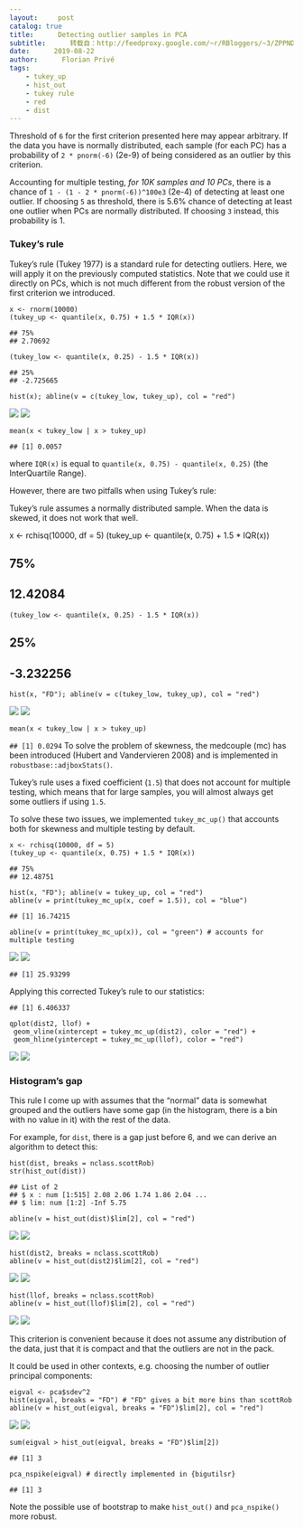 ```yaml
---
layout:     post
catalog: true
title:      Detecting outlier samples in PCA
subtitle:      转载自：http://feedproxy.google.com/~r/RBloggers/~3/ZPPNDxjdfMk/
date:      2019-08-22
author:      Florian Privé
tags:
    - tukey_up
    - hist_out
    - tukey rule
    - red
    - dist
---
```


Threshold of `6` for the first criterion presented here may appear arbitrary. If the data you have is normally distributed, each sample (for each PC) has a probability of `2 * pnorm(-6)` (2e-9) of being considered as an outlier by this criterion.

Accounting for multiple testing, *for 10K samples and 10 PCs*, there is a chance of `1 - (1 - 2 * pnorm(-6))^100e3` (2e-4) of detecting at least one outlier. If choosing `5` as threshold, there is 5.6% chance of detecting at least one outlier when PCs are normally distributed. If choosing `3` instead, this probability is 1.

### Tukey’s rule

Tukey’s rule (Tukey 1977) is a standard rule for detecting outliers. Here, we will apply it on the previously computed statistics. Note that we could use it directly on PCs, which is not much different from the robust version of the first criterion we introduced.

```
x <- rnorm(10000)
(tukey_up <- quantile(x, 0.75) + 1.5 * IQR(x))
```

```
## 75% 
## 2.70692
```

```
(tukey_low <- quantile(x, 0.25) - 1.5 * IQR(x))
```

```
## 25% 
## -2.725665
```

```
hist(x); abline(v = c(tukey_low, tukey_up), col = "red")
```

![](https://i0.wp.com/privefl.github.io/blog/knitr_files/post-outlier-pca_files/figure-html/unnamed-chunk-17-1.png?w=80%25&is-pending-load=1#038;ssl=1)
![](https://i0.wp.com/privefl.github.io/blog/knitr_files/post-outlier-pca_files/figure-html/unnamed-chunk-17-1.png?w=80%25&ssl=1)


```
mean(x < tukey_low | x > tukey_up)
```

```
## [1] 0.0057
```

where `IQR(x)` is equal to `quantile(x, 0.75) - quantile(x, 0.25)` (the InterQuartile Range).

However, there are two pitfalls when using Tukey’s rule:


Tukey’s rule assumes a normally distributed sample. When the data is skewed, it does not work that well.

x <- rchisq(10000, df = 5)
(tukey_up <- quantile(x, 0.75) + 1.5 * IQR(x))

## 75% 
## 12.42084

`(tukey_low <- quantile(x, 0.25) - 1.5 * IQR(x))`

## 25% 
## -3.232256

`hist(x, "FD"); abline(v = c(tukey_low, tukey_up), col = "red")`

![](https://i2.wp.com/privefl.github.io/blog/knitr_files/post-outlier-pca_files/figure-html/unnamed-chunk-18-1.png?w=80%25&is-pending-load=1#038;ssl=1)
![](https://i2.wp.com/privefl.github.io/blog/knitr_files/post-outlier-pca_files/figure-html/unnamed-chunk-18-1.png?w=80%25&ssl=1)


`mean(x < tukey_low | x > tukey_up)`

`## [1] 0.0294`
To solve the problem of skewness, the medcouple (mc) has been introduced (Hubert and Vandervieren 2008) and is implemented in `robustbase::adjboxStats()`.


Tukey’s rule uses a fixed coefficient (`1.5`) that does not account for multiple testing, which means that for large samples, you will almost always get some outliers if using `1.5`.


To solve these two issues, we implemented `tukey_mc_up()` that accounts both for skewness and multiple testing by default.

```
x <- rchisq(10000, df = 5)
(tukey_up <- quantile(x, 0.75) + 1.5 * IQR(x))
```

```
## 75% 
## 12.48751
```

```
hist(x, "FD"); abline(v = tukey_up, col = "red")
abline(v = print(tukey_mc_up(x, coef = 1.5)), col = "blue")
```

```
## [1] 16.74215
```

```
abline(v = print(tukey_mc_up(x)), col = "green") # accounts for multiple testing
```

![](https://i1.wp.com/privefl.github.io/blog/knitr_files/post-outlier-pca_files/figure-html/unnamed-chunk-19-1.png?w=80%25&is-pending-load=1#038;ssl=1)
![](https://i1.wp.com/privefl.github.io/blog/knitr_files/post-outlier-pca_files/figure-html/unnamed-chunk-19-1.png?w=80%25&ssl=1)


```
## [1] 25.93299
```

Applying this corrected Tukey’s rule to our statistics:

```
## [1] 6.406337
```

```
qplot(dist2, llof) +
 geom_vline(xintercept = tukey_mc_up(dist2), color = "red") +
 geom_hline(yintercept = tukey_mc_up(llof), color = "red")
```

![](https://i0.wp.com/privefl.github.io/blog/knitr_files/post-outlier-pca_files/figure-html/unnamed-chunk-20-1.png?w=70%25&is-pending-load=1#038;ssl=1)
![](https://i0.wp.com/privefl.github.io/blog/knitr_files/post-outlier-pca_files/figure-html/unnamed-chunk-20-1.png?w=70%25&ssl=1)


### Histogram’s gap

This rule I come up with assumes that the “normal” data is somewhat grouped and the outliers have some gap (in the histogram, there is a bin with no value in it) with the rest of the data.

For example, for `dist`, there is a gap just before 6, and we can derive an algorithm to detect this:

```
hist(dist, breaks = nclass.scottRob)
str(hist_out(dist))
```

```
## List of 2
## $ x : num [1:515] 2.08 2.06 1.74 1.86 2.04 ...
## $ lim: num [1:2] -Inf 5.75
```

```
abline(v = hist_out(dist)$lim[2], col = "red")
```

![](https://i2.wp.com/privefl.github.io/blog/knitr_files/post-outlier-pca_files/figure-html/unnamed-chunk-21-1.png?w=80%25&is-pending-load=1#038;ssl=1)
![](https://i2.wp.com/privefl.github.io/blog/knitr_files/post-outlier-pca_files/figure-html/unnamed-chunk-21-1.png?w=80%25&ssl=1)


```
hist(dist2, breaks = nclass.scottRob)
abline(v = hist_out(dist2)$lim[2], col = "red")
```

![](https://i1.wp.com/privefl.github.io/blog/knitr_files/post-outlier-pca_files/figure-html/unnamed-chunk-22-1.png?w=80%25&is-pending-load=1#038;ssl=1)
![](https://i1.wp.com/privefl.github.io/blog/knitr_files/post-outlier-pca_files/figure-html/unnamed-chunk-22-1.png?w=80%25&ssl=1)


```
hist(llof, breaks = nclass.scottRob)
abline(v = hist_out(llof)$lim[2], col = "red")
```

![](https://i1.wp.com/privefl.github.io/blog/knitr_files/post-outlier-pca_files/figure-html/unnamed-chunk-23-1.png?w=80%25&is-pending-load=1#038;ssl=1)
![](https://i1.wp.com/privefl.github.io/blog/knitr_files/post-outlier-pca_files/figure-html/unnamed-chunk-23-1.png?w=80%25&ssl=1)


This criterion is convenient because it does not assume any distribution of the data, just that it is compact and that the outliers are not in the pack.

It could be used in other contexts, e.g. choosing the number of outlier principal components:

```
eigval <- pca$sdev^2
hist(eigval, breaks = "FD") # "FD" gives a bit more bins than scottRob
abline(v = hist_out(eigval, breaks = "FD")$lim[2], col = "red")
```

![](https://i1.wp.com/privefl.github.io/blog/knitr_files/post-outlier-pca_files/figure-html/unnamed-chunk-24-1.png?w=80%25&is-pending-load=1#038;ssl=1)
![](https://i1.wp.com/privefl.github.io/blog/knitr_files/post-outlier-pca_files/figure-html/unnamed-chunk-24-1.png?w=80%25&ssl=1)


```
sum(eigval > hist_out(eigval, breaks = "FD")$lim[2])
```

```
## [1] 3
```

```
pca_nspike(eigval) # directly implemented in {bigutilsr}
```

```
## [1] 3
```

Note the possible use of bootstrap to make `hist_out()` and `pca_nspike()` more robust.
